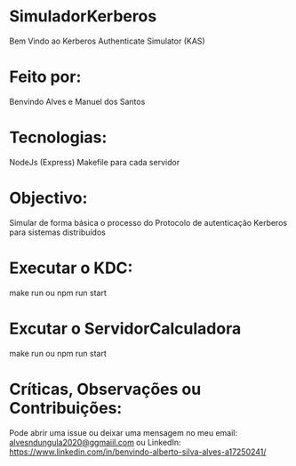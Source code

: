 # SimuladorKerberos
Bem Vindo ao Kerberos Authenticate Simulator (KAS)

# Feito por:
  Benvindo Alves e Manuel dos Santos

# Tecnologias:
  NodeJs (Express)
  Makefile para cada servidor

# Objectivo:
  Simular de forma básica o processo do Protocolo de autenticação Kerberos para sistemas distribuídos


# Executar o KDC:
  make run ou npm run start

# Excutar o ServidorCalculadora
  make run ou npm run start

# Críticas, Observações ou Contribuições:
  Pode abrir uma issue 
  ou deixar uma mensagem no meu 
  email: alvesndungula2020@ggmaiil.com ou
  LinkedIn: https://www.linkedin.com/in/benvindo-alberto-silva-alves-a17250241/
  
